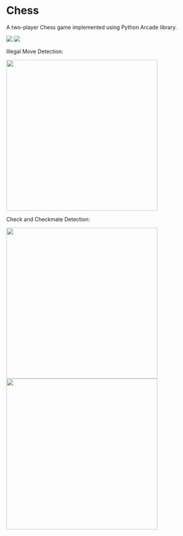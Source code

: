 # Chess

A two-player Chess game implemented using Python Arcade library.

<img src="https://img.shields.io/badge/-Python-blue" /> <img src="https://img.shields.io/badge/-Arcade-green" /> 

Illegal Move Detection:
<div>
  <img src="https://user-images.githubusercontent.com/68967290/147420327-05c5b151-0e15-408c-9db2-bfa9784fe539.gif" width="400" height="400" />
<div/>

Check and Checkmate Detection:
<p float="left">
  <img src="https://user-images.githubusercontent.com/68967290/147420149-8c8063f9-e4ff-4a70-8f65-f84629b7878a.gif" width="400" height="400" />
  <img src="https://user-images.githubusercontent.com/68967290/147420221-dbfd08ae-cc55-4922-b069-df20c37b7f1b.gif" width="400" height="400" />
</p>

